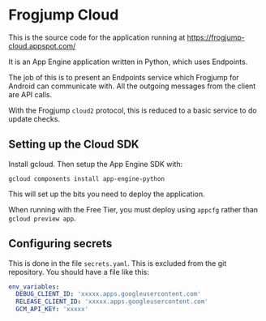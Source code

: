 # Frogjump Cloud

This is the source code for the application running at https://frogjump-cloud.appspot.com/

It is an App Engine application written in Python, which uses Endpoints.

The job of this is to present an Endpoints service which Frogjump for Android can communicate with.  All the outgoing messages from the client are API calls.

With the Frogjump `cloud2` protocol, this is reduced to a basic service to do update checks.

## Setting up the Cloud SDK

Install gcloud.  Then setup the App Engine SDK with:

```
gcloud components install app-engine-python
```

This will set up the bits you need to deploy the application.

When running with the Free Tier, you must deploy using `appcfg` rather than `gcloud preview app`.

## Configuring secrets

This is done in the file `secrets.yaml`.  This is excluded from the git repository.  You should have a file like this:

```yaml
env_variables:
  DEBUG_CLIENT_ID: 'xxxxx.apps.googleusercontent.com'
  RELEASE_CLIENT_ID: 'xxxxx.apps.googleusercontent.com'
  GCM_API_KEY: 'xxxxx'
```
